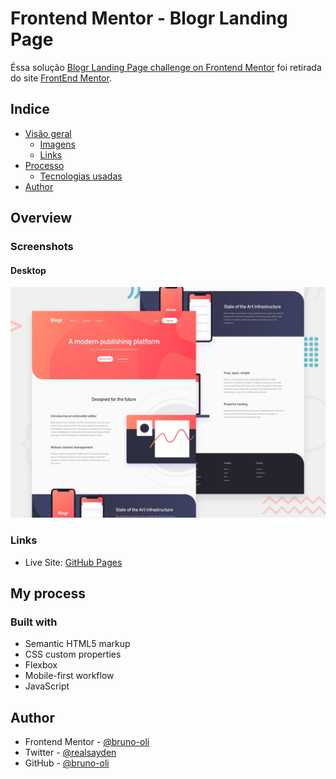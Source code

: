 # Frontend Mentor - Blogr Landing Page

Éssa solução [Blogr Landing Page challenge on Frontend Mentor](https://www.frontendmentor.io/challenges/blogr-landing-page-EX2RLAApP) foi retirada do site [FrontEnd Mentor](www.frontendmentor.io).

## Indice

- [Visão geral](#overview)
  - [Imagens](#screenshot)
  - [Links](#links)
- [Processo](#my-process)
  - [Tecnologias usadas](#built-with)
- [Author](#author)

## Overview

### Screenshots

#### Desktop

![](./design/desktop-preview.jpg)

### Links

- Live Site: [GitHub Pages](https://bruno-oli.github.io/blogr-landing-page/)

## My process

### Built with

- Semantic HTML5 markup
- CSS custom properties
- Flexbox
- Mobile-first workflow
- JavaScript

## Author

- Frontend Mentor - [@bruno-oli](https://www.frontendmentor.io/profile/bruno-oli)
- Twitter - [@realsayden](https://www.twitter.com/realsayden)
- GitHub - [@bruno-oli](https://github.com/bruno-oli)
